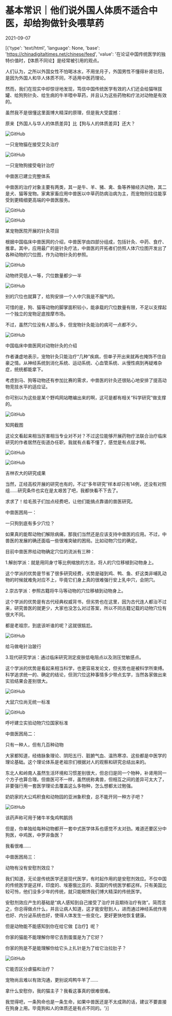 # 基本常识｜他们说外国人体质不适合中医，却给狗做针灸喂草药

2021-09-07

[{'type': 'text/html', 'language': None, 'base': 'https://chinadigitaltimes.net/chinese/feed', 'value': '在论证中国传统医学的独特价值时，【体质不同论】是经常被引用的观点。

人们认为，之所以外国女性不怕喝冰水，不用坐月子，外国男性不懂得补肾壮阳，是因为外国人和华人体质不同，不适用中医药理论。

然而，我们在现实中却惊讶地发现，笃信中国传统医学有效的人们还会给猫咪拔罐、给狗狗针灸、给生病的牛羊喂中草药，并且认为这些药物和疗法对动物是有效的。

虽然我不是很懂这里面博大精深的原理，但是我大受震撼：



原来【外国人与华人的体质差异】比【狗与人的体质差异】还大？



![GitHub](https://chinadigitaltimes.net/chinese/files/2021/09/post-670567-61374ed46df1d.png)

 一只宠物猫在接受艾灸治疗 

![GitHub](https://chinadigitaltimes.net/chinese/files/2021/09/post-670567-61374ed4ba215.png)

一只宠物狗接受电针治疗  

中兽医已建立完整体系

中兽医的治疗对象主要有两类，其一是牛、羊、猪、禽、鱼等养殖经济动物，其二是犬、猫等宠物。家禽家畜应用中兽医以中草药防病治病为主，而宠物则往往能享受到更精细更高端的中兽医服务。

![GitHub](https://chinadigitaltimes.net/chinese/files/2021/09/post-670567-61374ed4e72c7.)

![GitHub](https://chinadigitaltimes.net/chinese/files/2021/09/post-670567-61374ed51e70b.)

某宠物医院开展的针灸项目  

根据中国临床中兽医网的介绍，中兽医学由四部分组成，包括针灸、中药、食疗、推拿。其中，应用最广的是针灸疗法，中兽医的开拓者们仿照人体穴位图开发出了各种动物的穴位图，作为动物针灸的参照。

![GitHub](https://chinadigitaltimes.net/chinese/files/2021/09/post-670567-61374ed571733.png)

动物终究低人一等，穴位数量都少一半   

![GitHub](https://chinadigitaltimes.net/chinese/files/2021/09/post-670567-61374ed5b42d6.png)

别的穴位也就算了，给狗安排一个人中穴我是不服气的。

可惜的是，狗、猫等动物的脚掌面积较小，能承载的穴位数量有限，不足以支撑起一个独立的宠物足底按摩市场。

不过，虽然穴位没有人那么多，但宠物针灸能治的病可一点都不少。

![GitHub](https://chinadigitaltimes.net/chinese/files/2021/09/post-670567-61374ed5e0a26.png)

中国临床中兽医网对动物针灸的介绍  

作者谦虚地表示，宠物针灸只能治疗“几种”疾病，但单子开出来就再也掩饰不住自豪之情。从神经系统到消化系统、运动系统、心血管系统、从慢性病到再疑难杂症，统统都能拿下。

考虑到马、狗等动物还有参加比赛的需求，中兽医的针灸还很贴心地安排了提高动物竞技水平的适应证。

你可别以为这些是某个野鸡网站瞎编出来的啊，这可是都有相关“科学研究”做支撑的。

![GitHub](https://chinadigitaltimes.net/chinese/files/2021/09/post-670567-61374ed61da56.png)

知网截图  

这论文看起来相当厉害相当专业对不对？不过这位能够开展药物疗法联合治疗临床研究的作者居然在街道办任职，我就有点看不懂了，感觉是有点屈才啊。

![GitHub](https://chinadigitaltimes.net/chinese/files/2021/09/post-670567-61374ed6579b9.png)

![GitHub](https://chinadigitaltimes.net/chinese/files/2021/09/post-670567-61374ed68c1a9.png)

吉林农大的研究成果  

当然，正经高校开展的研究也有的，不过“多年研究”样本却只有14例，还没有对照组……研究条件也实在是太艰苦了吧，我都快看不下去了。

求求了！给毛孩子们加点经费吧，让他们能搞点靠谱的兽医研究。

中兽医困局一：

一只狗到底有多少穴位？

如果真的能帮动物们解除病痛，那我们当然还是应该支持中兽医的应用。不过，中兽医的发展的确还面临一些很难突破的困局。比如动物穴位的确定。

目前中兽医界给动物确定穴位的流派有三种：

1.解剖学派：就是用同身寸等比例缩放的方法，将人的穴位移植到动物身上。

这个学派的优势是节省了很多研究经费，劣势是碰到鸡、鸭、鱼、虾这类非哺乳动物的时候就难免对应不上，毕竟它们身上真的很难强行安上乳中穴，会阴穴。

2.崇古学派：参照古籍将牛马等动物的穴位移植到动物身上。

这个学派的优势是有古代经典权威背书，但劣势也在这里，因为古代连人都治不过来，研究兽医的就更少，大家也没怎么对过答案，所以不同古籍记载的动物穴位有很大不同。

都是老祖宗，到底该听谁的呢？这就很尴尬。

![GitHub](https://chinadigitaltimes.net/chinese/files/2021/09/post-670567-61374ed6c4a04.png)

给马做电针治跛行  

3.现代研究学派：通过临床研究测定皮肤低电阻点以及测压觉敏感点。

这个学派的优势是看起来相当科学，也更容易发论文，但劣势也是被科学所束缚。科学追求统一的、确定的结论，但测穴位这种事情多少带点玄学，当然各家做出来实验结果会差别很大。

![GitHub](https://chinadigitaltimes.net/chinese/files/2021/09/post-670567-61374ed709819.png)

 大鼠穴位尚无统一标准 

![GitHub](https://chinadigitaltimes.net/chinese/files/2021/09/post-670567-61374ed74524f.png)

 呼吁建立实验动物穴位国家标准 

中兽医困局二：

只有一种人，但有几百种动物

大家都知道，经络脉象理论、阴阳五行、脏腑气血、温热寒凉、这些都是中医学的理论基础。这个理论体系是老祖宗们根据对人的观察和研究总结出来的。

东北人和岭南人虽然生活环境和习惯差别很大，但总归是同一个物种，补肾用同一个方子也算合理。但兽医可不一样，虽然统称禽兽，但相互之间的差异可太大了，非要强行用一套医学理论去覆盖这么多物种，怎么想都太过勉强。

奶奶家的大公鸡积食和动物园的亚洲象积食，总不能开同一种方子吧？

![GitHub](https://chinadigitaltimes.net/chinese/files/2021/09/post-670567-61374ed78e8d7.png)

 该药声称可用于猪牛羊兔鸡鸭鹅鸽 

但是，你单独给每种动物都开一套中式医学体系也感觉不太对劲。难道还要区分中狗医，中鸡医，中罗非鱼医？

我看很难……

中兽医困局三：

动物有没有安慰剂效应？

我们知道，无论是传统医学还是现代医学，有时起作用的是安慰剂效应。不仅中国的传统医学是这样，印度的、埃塞俄比亚的、英国的传统医学都这样。只有美国比较可怜，他们没多少年的传统，就只能眼馋我们博大精深的传统医学。

安慰剂效应产生的基础是“病人感知到自己接受了治疗并且期待治疗有效”。简而言之，你总得做点什么，并且让病人知道，这才能安慰到人，进而通过神经系统作用也好、内分泌系统也好，使得人体发生一些变化，更好更快地恢复健康。

但是动物能不能感知到你在给它做【治疗】呢？

你家的猫能不能理解你带它去割蛋蛋是为了它好？

你家的狗是不是能理解你给它头上扎针是为了给它治拉肚子？

![GitHub](https://chinadigitaltimes.net/chinese/files/2021/09/post-670567-61374ed7d3068.png)

它能否区分虐猫和治疗？

宠物尚且难以有效沟通，更别说鸡鸭牛羊了……

拿什么安慰你，我的猫主子？我看这事真的很难很难。

我觉得吧，一条狗命也是一条生命，如果中兽医还是不太成熟的话，建议不要直接在狗身上用。毕竟狗和人的体质还是有点不同的。'}]
